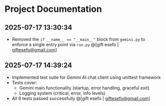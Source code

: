 # Project Documentation

## 2025-07-17 13:30:34
- Removed the `if __name__ == "__main__"` block from `gemini.py` to enforce a single entry point via `run.py` @[gift esefo | giftesefo@gmail.com]

## 2025-07-17 14:39:24
- Implemented test suite for Gemini AI chat client using unittest framework
- Tests cover:
  - Gemini main functionality (startup, error handling, graceful exit)
  - Logging system (critical, error, info levels)
- All 6 tests passed successfully @[gift esefo | giftesefo@gmail.com]
